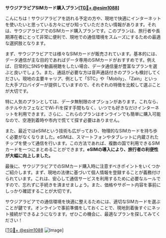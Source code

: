 **サウジアラビアSIMカード購入プラン[[TG💪+ @esim1088](https://t.me/s/esim1088)]**

こんにちは！サウジアラビアを訪れる予定の方や、現地で快適にインターネットを使いたいと思っている方々にぜひ知っていただきたい情報があります。それは、サウジアラビアでのSIMカード購入プランです。このプランは、旅行者や長期滞在者にとって非常に便利で、現地での通信環境をスムーズにするための最適な選択肢となります。

まず、サウジアラビアでは様々なSIMカードが販売されています。基本的には、データ通信が主な目的であればデータ専用のSIMカードがおすすめです。例えば、日常的にSNSや動画視聴をしたい場合、データ通信量が豊富なプランを選ぶと良いでしょう。また、通話が必要な方は音声通話付きのプランも検討してください。現地の主要キャリア、例として「STC」や「Mobily」、「Zain」といった大手プロバイダーが提供していますので、それぞれの特徴を比較して選ぶことが大切です。

特に人気のプランとしては、データ無制限のオプションがあります。これなら、ホテルやカフェなどでWi-Fiを探す手間もなく、いつでも好きなだけインターネットを利用できます。さらに、これらのプランはオンラインでも簡単に購入可能なので、空港到着時や市内で慌てて探す必要はありません。

また、最近ではeSIMという技術も広がっており、物理的なSIMカードを持ち歩く必要がなくなりました。eSIMは、スマートフォンやタブレットに内蔵されたチップを使って通信を行います。この方法であれば、複数の国で利用できるSIMカードを一つにまとめることができます。**eSIMの導入により、旅行者の利便性が大幅に向上しました。**

最後に、サウジアラビアでのSIMカード購入時に注意すべきポイントをいくつかご紹介します。まず、現地の法律に基づいて個人情報を登録することが義務付けられています。これは、安心して通信サービスを利用するために必要なルールですので、忘れずに手続きを済ませましょう。また、価格やサポート内容を事前にしっかり確認することが大切です。

サウジアラビアでの通信環境を快適に整えるためには、適切なSIMカードを選ぶことが鍵です。オンラインで事前準備をしておくことで、現地到着後すぐにネット接続ができるようになります。ぜひこの機会に、最適なプランを探してみてください！

[[TG💪+ @esim1088](https://t.me/s/esim1088) ![Image](https://i.postimg.cc/Y0z9fWf4/image.png)]